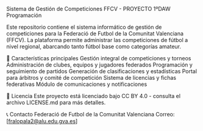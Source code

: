 Sistema de Gestión de Competiciones FFCV - PROYECTO 1ºDAW Programación

Este repositorio contiene el sistema informático de gestión de competiciones para la Federació de Futbol de la Comunitat Valenciana (FFCV). La plataforma permite administrar las competiciones de fútbol a nivel regional, abarcando tanto fútbol base como categorías amateur.

🚀 Características principales
Gestión integral de competiciones y torneos
Administración de clubes, equipos y jugadores federados
Programación y seguimiento de partidos
Generación de clasificaciones y estadísticas
Portal para árbitros y comité de competición
Sistema de licencias y fichas federativas
Módulo de comunicaciones y notificaciones

📄 Licencia
Este proyecto está licenciado bajo CC BY 4.0 - consulta el archivo LICENSE.md para más detalles.

📞 Contacto
Federació de Futbol de la Comunitat Valenciana
Correo: [fralopala2@alu.edu.gva.es]
